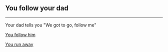 ## You follow your dad
---

Your dad tells you "We got to go, follow me"

[You follow him](following.md)

[You run away](run.md)
